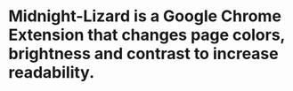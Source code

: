 # Midnight-Lizard is a Google Chrome Extension that changes page colors, brightness and contrast to increase readability.
